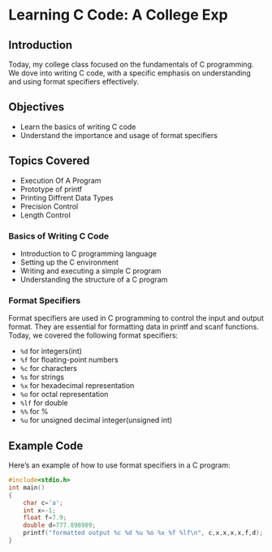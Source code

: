 # Learning C Code: A College Exp

## Introduction
Today, my college class focused on the fundamentals of C programming. We dove into writing C code, with a specific emphasis on understanding and using format specifiers effectively.

## Objectives
- Learn the basics of writing C code
- Understand the importance and usage of format specifiers

## Topics Covered
- Execution Of A Program
- Prototype of printf
- Printing Diffrent Data Types
- Precision Control
- Length Control


### Basics of Writing C Code
- Introduction to C programming language
- Setting up the C environment
- Writing and executing a simple C program
- Understanding the structure of a C program

### Format Specifiers
Format specifiers are used in C programming to control the input and output format. They are essential for formatting data in printf and scanf functions. Today, we covered the following format specifiers:

- `%d` for integers(int)
- `%f` for floating-point numbers
- `%c` for characters
- `%s` for strings
- `%x` for hexadecimal representation
- `%o` for octal representation
- `%lf` for double
- `%%` for %
- `%u` for unsigned decimal integer(unsigned int)

## Example Code
Here’s an example of how to use format specifiers in a C program:

```c
#include<stdio.h>
int main()
{
    char c='a';
    int x=-1;
    float f=7.9;
    double d=777.898989;
    printf("formatted output %c %d %u %o %x %f %lf\n", c,x,x,x,x,f,d);
}
